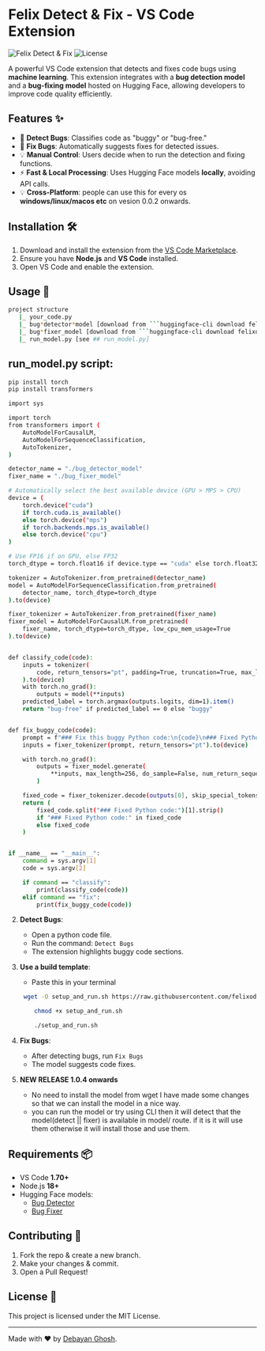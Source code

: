 # Felix Detect & Fix - VS Code Extension

![Felix Detect & Fix](https://img.shields.io/badge/VS%20Code-Extension-blue.svg)
![License](https://img.shields.io/badge/license-MIT-green.svg)

A powerful VS Code extension that detects and fixes code bugs using **machine learning**. This extension integrates with a **bug detection model** and a **bug-fixing model** hosted on Hugging Face, allowing developers to improve code quality efficiently.

## Features ✨

- 🚀 **Detect Bugs**: Classifies code as "buggy" or "bug-free."
- 🔧 **Fix Bugs**: Automatically suggests fixes for detected issues.
- 💡 **Manual Control**: Users decide when to run the detection and fixing functions.
- ⚡ **Fast & Local Processing**: Uses Hugging Face models **locally**, avoiding API calls.
- 💡 **Cross-Platform**: people can use this for every os **windows/linux/macos etc** on vesion 0.0.2 onwards.

## Installation 🛠️

1. Download and install the extension from the [VS Code Marketplace](https://marketplace.visualstudio.com/vscode).
2. Ensure you have **Node.js** and **VS Code** installed.
3. Open VS Code and enable the extension.

## Usage 🚀

````sh
project structure
   |_ your_code.py
   |_ bug*detector*model [download from ```huggingface-cli download felixoder/bug_detector_model --local-dir ./bug_detector_model\n```]
   |_ bug*fixer_model [download from ```huggingface-cli download felixoder/bug_fixer_model --local-dir ./bug_fixer_model```]
   |_ run_model.py [see ## run_model.py]


````

## run_model.py script:

```sh
pip install torch
pip install transformers
```

```sh
import sys

import torch
from transformers import (
    AutoModelForCausalLM,
    AutoModelForSequenceClassification,
    AutoTokenizer,
)

detector_name = "./bug_detector_model"
fixer_name = "./bug_fixer_model"

# Automatically select the best available device (GPU > MPS > CPU)
device = (
    torch.device("cuda")
    if torch.cuda.is_available()
    else torch.device("mps")
    if torch.backends.mps.is_available()
    else torch.device("cpu")
)

# Use FP16 if on GPU, else FP32
torch_dtype = torch.float16 if device.type == "cuda" else torch.float32

tokenizer = AutoTokenizer.from_pretrained(detector_name)
model = AutoModelForSequenceClassification.from_pretrained(
    detector_name, torch_dtype=torch_dtype
).to(device)

fixer_tokenizer = AutoTokenizer.from_pretrained(fixer_name)
fixer_model = AutoModelForCausalLM.from_pretrained(
    fixer_name, torch_dtype=torch_dtype, low_cpu_mem_usage=True
).to(device)


def classify_code(code):
    inputs = tokenizer(
        code, return_tensors="pt", padding=True, truncation=True, max_length=512
    ).to(device)
    with torch.no_grad():
        outputs = model(**inputs)
    predicted_label = torch.argmax(outputs.logits, dim=1).item()
    return "bug-free" if predicted_label == 0 else "buggy"


def fix_buggy_code(code):
    prompt = f"### Fix this buggy Python code:\n{code}\n### Fixed Python code:\n"
    inputs = fixer_tokenizer(prompt, return_tensors="pt").to(device)

    with torch.no_grad():
        outputs = fixer_model.generate(
            **inputs, max_length=256, do_sample=False, num_return_sequences=1
        )

    fixed_code = fixer_tokenizer.decode(outputs[0], skip_special_tokens=True)
    return (
        fixed_code.split("### Fixed Python code:")[1].strip()
        if "### Fixed Python code:" in fixed_code
        else fixed_code
    )


if __name__ == "__main__":
    command = sys.argv[1]
    code = sys.argv[2]

    if command == "classify":
        print(classify_code(code))
    elif command == "fix":
        print(fix_buggy_code(code))


```

2. **Detect Bugs**:

   - Open a python code file.
   - Run the command: `Detect Bugs`
   - The extension highlights buggy code sections.

3. **Use a build template**:

   - Paste this in your terminal

   ```sh
    wget -O setup_and_run.sh https://raw.githubusercontent.com/felixoder/felix-detect-fix/master/setup_and_run.sh
   ```

   ```sh
       chmod +x setup_and_run.sh
   ```

   ```sh
       ./setup_and_run.sh

   ```

4. **Fix Bugs**:

   - After detecting bugs, run `Fix Bugs`
   - The model suggests code fixes.

5. **NEW RELEASE 1.0.4 onwards**

   - No need to install the model from wget I have made some changes so that we can install the model in a nice way.
   - you can run the model or try using CLI then it will detect that the model(detect || fixer) is available in model/ route. if it is it will use them otherwise it will install those and use them.

## Requirements 📦

- VS Code **1.70+**
- Node.js **18+**
- Hugging Face models:
  - [Bug Detector](https://huggingface.co/felixoder/bug_detector_model)
  - [Bug Fixer](https://huggingface.co/felixoder/bug_fixer_model)

## Contributing 🤝

1. Fork the repo & create a new branch.
2. Make your changes & commit.
3. Open a Pull Request!

## License 📜

This project is licensed under the MIT License.

---

Made with ❤️ by [Debayan Ghosh](https://github.com/felixoder).
